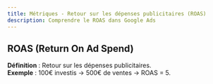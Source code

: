 ```yaml
---
title: Métriques - Retour sur les dépenses publicitaires (ROAS)
description: Comprendre le ROAS dans Google Ads
---
```


## ROAS (Return On Ad Spend)
**Définition** : Retour sur les dépenses publicitaires.  
**Exemple** : 100€ investis → 500€ de ventes → ROAS = 5.